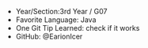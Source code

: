 - Year/Section:3rd Year / G07
- Favorite Language: Java
- One Git Tip Learned: check if it works
- GitHub: @EarionIcer